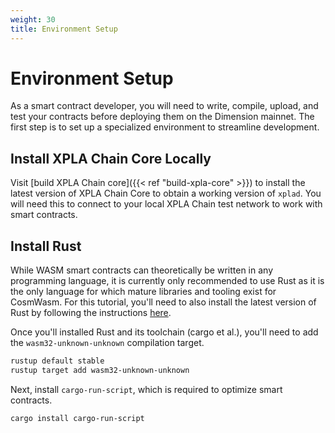 ```yaml
---
weight: 30
title: Environment Setup
---
```


# Environment Setup

As a smart contract developer, you will need to write, compile, upload, and test your contracts before deploying them on the Dimension mainnet. The first step is to set up a specialized environment to streamline development.

## Install XPLA Chain Core Locally

Visit [build XPLA Chain core]({{< ref "build-xpla-core" >}}) to install the latest version of XPLA Chain Core to obtain a working version of `xplad`. You will need this to connect to your local XPLA Chain test network to work with smart contracts.

## Install Rust

While WASM smart contracts can theoretically be written in any programming language, it is currently only recommended to use Rust as it is the only language for which mature libraries and tooling exist for CosmWasm. For this tutorial, you'll need to also install the latest version of Rust by following the instructions [here](https://www.rust-lang.org/tools/install).

Once you'll installed Rust and its toolchain (cargo et al.), you'll need to add the `wasm32-unknown-unknown` compilation target.

```sh
rustup default stable
rustup target add wasm32-unknown-unknown
```

Next, install `cargo-run-script`, which is required to optimize smart contracts.

```sh
cargo install cargo-run-script
```
